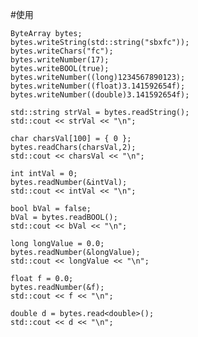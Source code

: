 #使用

    ByteArray bytes;
    bytes.writeString(std::string("sbxfc"));
    bytes.writeChars("fc");
    bytes.writeNumber(17);
    bytes.writeBOOL(true);
    bytes.writeNumber((long)1234567890123);
    bytes.writeNumber((float)3.141592654f);
    bytes.writeNumber((double)3.141592654f);

    std::string strVal = bytes.readString();
    std::cout << strVal << "\n";

    char charsVal[100] = { 0 };
    bytes.readChars(charsVal,2);
    std::cout << charsVal << "\n";

    int intVal = 0;
    bytes.readNumber(&intVal);
    std::cout << intVal << "\n";

    bool bVal = false;
    bVal = bytes.readBOOL();
    std::cout << bVal << "\n";

    long longValue = 0.0;
    bytes.readNumber(&longValue);
    std::cout << longValue << "\n";

    float f = 0.0;
    bytes.readNumber(&f);
    std::cout << f << "\n";

    double d = bytes.read<double>();
    std::cout << d << "\n";
